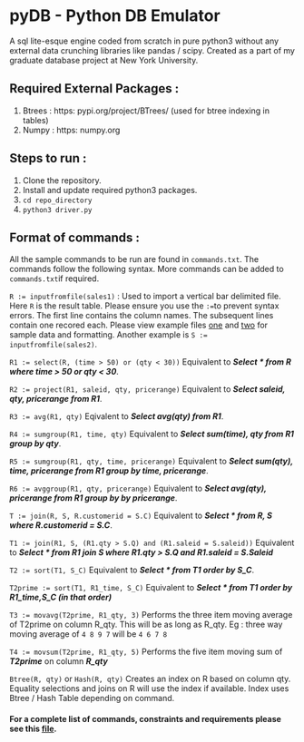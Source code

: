 # pyDB - Python DB Emulator

A sql lite-esque engine coded from scratch in pure python3 without any external data crunching libraries like pandas / scipy. Created as a part of my graduate database project at New York University.

## Required External Packages :
1. Btrees : https: pypi.org/project/BTrees/ (used for btree indexing in tables)
2. Numpy : https: numpy.org

## Steps to run :
1. Clone the repository.
2. Install and update required python3 packages.
3. `cd repo_directory`
4. `python3 driver.py`
   
## Format of commands :

All the sample commands to be run are found in `commands.txt`. The commands follow the following syntax. More commands can be added to `commands.txt`if required. 

`R := inputfromfile(sales1)` : Used to import a vertical bar delimited file. Here `R` is the result table. Please ensure you use the `:=`to prevent syntax errors.  The first line contains the column names. The subsequent lines contain one recored each. Please view example files [one](sales1.txt) and [two](sales2.txt) for sample data and formatting. Another example is `S := inputfromfile(sales2)`.

`R1 := select(R, (time > 50) or (qty < 30))`  Equivalent to ***Select * from R where time > 50 or qty < 30***.

`R2 := project(R1, saleid, qty, pricerange)` Equivalent to ***Select saleid, qty, pricerange from R1***.

`R3 := avg(R1, qty)` Eqivalent to ***Select avg(qty) from R1***.

`R4 := sumgroup(R1, time, qty)` Equivalent to ***Select sum(time), qty from R1 group by qty***.

`R5 := sumgroup(R1, qty, time, pricerange)` Equivalent to ***Select sum(qty), time, pricerange from R1 group by time, pricerange***.

`R6 := avggroup(R1, qty, pricerange)` Equivalent to  ***Select avg(qty), pricerange from R1 group by by pricerange***.

`T := join(R, S, R.customerid = S.C)` Equivalent to  ***Select * from R, S where R.customerid = S.C***.

`T1 := join(R1, S, (R1.qty > S.Q) and (R1.saleid = S.saleid))` Equivalent to ***Select * from R1 join S where R1.qty > S.Q and R1.saleid = S.Saleid***

`T2 := sort(T1, S_C)` Equivalent to ***Select * from T1 order by S_C***.

`T2prime := sort(T1, R1_time, S_C)` Equivalent to ***Select * from T1 order by R1_time,S_C (in that order)***

`T3 := movavg(T2prime, R1_qty, 3)` Performs the three item moving average of T2prime on column R_qty. This will be as long as R_qty. Eg : three way moving average of `4 8 9 7` will be `4 6 7 8`

`T4 := movsum(T2prime, R1_qty, 5)`  Performs the five item moving sum of ***T2prime*** on column ***R_qty***

`Btree(R, qty)` or `Hash(R, qty)` Creates an index on R based on column qty. Equality selections and joins on R will use the index if available. Index uses Btree / Hash Table depending on command.

#### For a complete list of commands, constraints and requirements please see this [file](readme.pdf).








